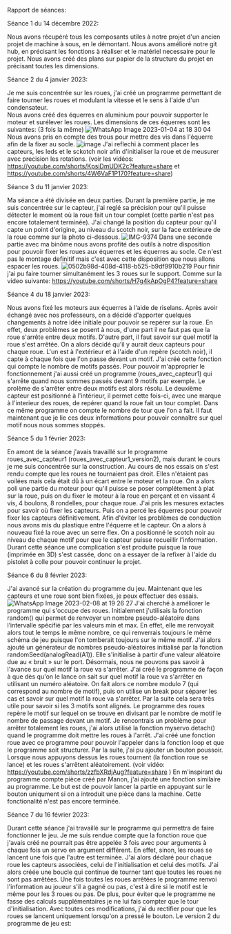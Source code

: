Rapport de séances:

Séance 1 du 14 décembre 2022:

Nous avons récupéré tous les composants utiles à notre projet d'un ancien projet de machine à sous, en le démontant.
Nous avons amélioré notre git hub, en précisant les fonctions à réaliser et le matériel necessaire pour le projet.
Nous avons créé des plans sur papier de la structure du projet en précisant toutes les dimensions.


Séance 2 du 4 janvier 2023:

Je me suis concentrée sur les roues, j'ai créé un programme permettant de faire tourner les roues et modulant la vitesse et le sens à l'aide d'un condensateur.  
Nous avons créé des équerres en aluminium pour pouvoir supporter le moteur et surélever les roues.
Les dimensions de ces équerres sont les suivantes: (3 fois la même)
![WhatsApp Image 2023-01-04 at 18 30 04](https://user-images.githubusercontent.com/119940151/210615158-91b0050e-1ef6-4d2e-b4c1-8c07a88257fc.jpeg)
Nous avons pris en compte des trous pour mettre des vis dans l'équerre afin de la fixer au socle.
![image](https://user-images.githubusercontent.com/119940151/210615632-26e83154-eaba-4a32-948e-85a3110865f3.png)
J'ai reflechi à comment placer les capteurs, les leds  et le sckotch noir afin d'initialiser la roue et de meusurer avec precision les rotations. (voir les vidéos: https://youtube.com/shorts/KpsiDmUDK2c?feature=share et https://youtube.com/shorts/4W6VaF1P170?feature=share)


Séance 3 du 11 janvier 2023:

Ma séance a été divisée en deux parties. Durant la première partie, je me suis concentrée sur le capteur, j'ai reglé sa précision pour qu'il puisse détecter le moment où la roue fait un tour complet (cette partie n'est pas encore totalement terminée). J'ai changé la position du capteur pour qu'il capte un point d'origine, au niveau du scotch noir, sur la face extérieure de la roue comme sur la photo ci-dessous.
![IMG-9374](https://user-images.githubusercontent.com/119940151/211874066-65351159-db79-4bae-a3e1-ce4ed914d1c7.jpg)
Dans une seconde partie avec ma binôme nous avons profité des outils à notre disposition pour pouvoir fixer les roues aux équerres et les équerres au socle. Ce n'est pas le montage definitif mais c'est avec cette disposition que nous allons espacer les roues.
![0502b98d-408d-4118-b525-b9df9910b219](https://user-images.githubusercontent.com/119940151/211877055-9e89e108-3ac6-492e-bd19-2f3b0c994628.JPG)
Pour finir j'ai pu faire tourner simultanément les 3 roues sur le support. Comme sur la video suivante: https://youtube.com/shorts/H7g4kApOgP4?feature=share 

Séance 4 du 18 janvier 2023:

Nous avons fixé les moteurs aux équerres à l'aide de riselans. Après avoir échangé avec nos professeurs, on a décidé d'apporter quelques changements à notre idée initiale pour pouvoir se repérer sur la roue. En effet, deux problèmes se posent à nous, d'une part il ne faut pas que la roue s'arrête entre deux motifs. D'autre part, il faut savoir sur quel motif la roue s'est arrêtée.
On a alors décidé qu'il y aurait deux capteurs pour chaque roue. L'un est à l'extérieur et à l'aide d'un repère (scotch noir), il capte à chaque fois que l'on passe devant un motif. J'ai créé cette fonction qui compte le nombre de motifs passés. 
Pour pouvoir m'approprier le fonctionnement j'ai aussi créé un programme (roues_avec_capteur1) qui s'arrête quand nous sommes passés devant 9 motifs par exemple. Le prolème de s'arrêter entre deux motifs est alors résolu.
Le deuxième capteur est positionné à l'intérieur, il permet cette fois-ci, avec une marque à l'interieur des roues, de repérer quand la roue fait un tour complet. Dans ce même programme on compte le nombre de tour que l'on a fait. Il faut maintenant que je lie ces deux informations pour pouvoir connaître sur quel motif nous nous sommes stoppés.

Séance 5 du 1 février 2023:

En amont de la séance j'avais travaillé sur le programme roues_avec_capteur1 (roues_avec_capteur1_version2), mais durant le cours je me suis concentrée sur la construction. Au cours de nos essais on s'est rendu compte que les roues ne tournaient pas droit. Elles n'étaient pas voilées mais cela était dû à un écart entre le moteur et la roue. On a alors poli une partie du moteur pour qu'il puisse se poser complétement à plat sur la roue, puis on du fixer le moteur à la roue en perçant et en vissant 4 vis, 4 boulons, 8 rondelles, pour chaque roue.
J'ai pris les mesures extactes pour savoir où fixer les capteurs. Puis on a percé les équerres pour pouvoir fixer les capteurs définitivement. Afin d'éviter les problèmes de conduction nous avons mis du plastique entre l'équerre et le capteur. On a alors à nouveau fixé la roue avec un serre flex. On a positionné le scotch noir au niveau de chaque motif pour que le capteur puisse recueillir l'information.
Durant cette séance une complication s'est produite puisque la roue (imprimée en 3D) s'est cassée, donc on a essayer de la refixer à l'aide du pistolet à colle pour pouvoir continuer le projet.


Séance 6 du 8 février 2023:

J'ai avancé sur la création du programme du jeu. Maintenant que les capteurs et une roue sont bien fixées, je peux effectuer des essais. 
![WhatsApp Image 2023-02-08 at 19 26 27](https://user-images.githubusercontent.com/119940151/217624841-1e67b4ed-a17d-4012-b785-f12be00f2542.jpeg)
J'ai cherché à améliorer le programme qui s'occupe des roues. Initialement j'utilisais la fonction random() qui permet de renvoyer un nombre pseudo-aléatoire dans l’intervalle spécifié par les valeurs min et max. En effet, elle me renvoyait alors tout le temps le même nombre, ce qui renverrais toujours le même schéma de jeu puisque l'on tomberait toujours sur le même motif. J'ai alors ajouté un générateur de nombres pseudo-aléatoires initialisé par la fonction randomSeed(analogRead(A1)). Elle s'initialise à partir d’une valeur aléatoire due au « bruit » sur le port. Désormais, nous ne pouvons pas savoir à l'avance sur quel motif la roue va s'arrêter.
J'ai créé le programme de façon à que dès qu'on le lance on sait sur quel motif la roue va s'arrêter en utilisant un numéro aléatoire. On fait alors ce nombre modulo 7 (qui correspond au nombre de motif), puis on utilise un break pour séparer les cas et savoir sur quel motif la roue va s'arrêter. Par la suite cela sera très utile pour savoir si les 3 motifs sont alignés.
Le programme des roues repère le motif sur lequel on se trouve en divisant par le nombre de motif le nombre de passage devant un motif.
Je rencontrais un problème pour arrêter totalement les roues, j'ai alors utilisé la fonction myservo.detach() quand le programme doit mettre les roues à l'arrêt.
J'ai créé une fonction roue avec ce programme pour pouvoir l'appeler dans la fonction loop et que le programme soit structurer. 
Par la suite, j'ai pu ajouter un bouton poussoir. Lorsque nous appuyons dessus les roues tournent (la fonction roue se lance) et les roues s'arrêtent aléatoirement. (voir vidéo: https://youtube.com/shorts/zzfbXRdjAug?feature=share )
En m'inspirant du programme compte pièce créé par Manon, j'ai ajouté une fonction similaire au programme. Le but est de pouvoir lancer la partie en appuyant sur le bouton uniqument si on a introduit une pièce dans la machine. Cette fonctionalité n'est pas encore terminée. 

Séance 7 du 16 février 2023:

Durant cette séance j'ai travaillé sur le programme qui permettra de faire fonctionner le jeu. Je me suis rendue compte que la fonction roue que j'avais créé ne pourrait pas être appelée 3 fois avec pour arguments à chaque fois un servo en argument différent. En effet, sinon, les roues se lancent une fois que l'autre est terminée. J'ai alors déclaré pour chaque roue les capteurs associées, celui de l'initialisation et celui des motifs. J'ai alors créée une boucle qui continue de tourner tant que toutes les roues ne sont pas arrêtées. Une fois toutes les roues arrêtées le programme renvoi l'information au joueur s'il a gagné ou pas, c'est à dire si le motif est le même pour les 3 roues ou pas. De plus, pour éviter que le programme ne fasse des calculs supplémentaires je ne lui fais compter que le tour d'initialisation. Avec toutes ces modifications, j'ai du rectifier pour que les roues se lancent uniquement lorsqu'on a pressé le bouton.
Le version 2 du programme de jeu est: 
